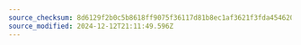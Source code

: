 ```yaml
---
source_checksum: 8d6129f2b0c5b8618ff9075f36117d81b8ec1af3621f3fda454620801c771d03
source_modified: 2024-12-12T21:11:49.596Z
---
```


